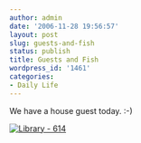 ```yaml
---
author: admin
date: '2006-11-28 19:56:57'
layout: post
slug: guests-and-fish
status: publish
title: Guests and Fish
wordpress_id: '1461'
categories:
- Daily Life
---
```


We have a house guest today. :-)

[![Library -
614](http://static.flickr.com/122/309139132_5df8283746.jpg)](http://www.flickr.com/photos/albill/309139132/ "Photo Sharing")
